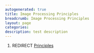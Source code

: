 ```yaml
---
autogenerated: true
title: Image Processing Principles
breadcrumb: Image Processing Principles
layout: page
categories: 
description: test description
---
```


1.  REDIRECT [Principles](Principles)
